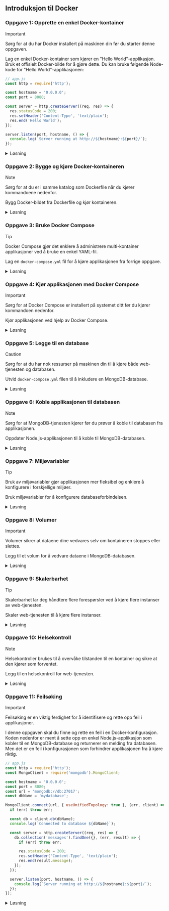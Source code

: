 ## Introduksjon til Docker

### **Oppgave 1: Opprette en enkel Docker-kontainer**

> [!IMPORTANT]  
> Sørg for at du har Docker installert på maskinen din før du starter denne oppgaven.

Lag en enkel Docker-kontainer som kjører en "Hello World"-applikasjon. Bruk et offisielt Docker-bilde for å gjøre dette. Du kan bruke følgende Node-kode for "Hello World"-applikasjonen:

```javascript
// app.js
const http = require('http');

const hostname = '0.0.0.0';
const port = 8080;

const server = http.createServer((req, res) => {
  res.statusCode = 200;
  res.setHeader('Content-Type', 'text/plain');
  res.end('Hello World');
});

server.listen(port, hostname, () => {
  console.log(`Server running at http://${hostname}:${port}/`);
});
```

<details><summary>Løsning</summary>

```dockerfile
# Bruk et offisielt Docker-bilde for Node.js
FROM node:14

# Opprett en arbeidskatalog
WORKDIR /usr/src/app

# Kopier package.json og package-lock.json
COPY package*.json ./

# Installer avhengigheter
RUN npm install

# Kopier resten av applikasjonen
COPY . .

# Eksponer porten applikasjonen kjører på
EXPOSE 8080

# Start applikasjonen
CMD ["node", "app.js"]
```

**Forklaring:**

1. **Dockerfile**: Dette er en fil som inneholder instruksjoner for å bygge Docker-bildet. Hver instruksjon i Dockerfile utfører en handling, som å sette opp et miljø, kopiere filer, eller kjøre kommandoer.
2. **Node.js-applikasjon**: En enkel Node.js-applikasjon som returnerer "Hello World" når den blir besøkt. Node.js er en JavaScript-runtime som lar deg kjøre JavaScript på serversiden.

</details>

### **Oppgave 2: Bygge og kjøre Docker-kontaineren**

> [!NOTE]  
> Sørg for at du er i samme katalog som Dockerfile når du kjører kommandoene nedenfor.

Bygg Docker-bildet fra Dockerfile og kjør kontaineren. 

<details><summary>Løsning</summary>

```bash
# Bygg Docker-bildet
docker build -t hello-world-app .

# Kjør Docker-kontaineren
docker run -p 8080:8080 hello-world-app
```

**Forklaring:**

1. **Bygge bildet**: `docker build` kommandoen bygger et Docker-bilde fra Dockerfile. Et Docker-bilde er en lesbar mal som inneholder alt som trengs for å kjøre en applikasjon.
2. **Kjøre kontaineren**: `docker run` kommandoen kjører kontaineren og binder port 8080 på vertsmaskinen til port 8080 i kontaineren. En Docker-kontainer er en kjørbar instans av et Docker-bilde.

</details>

### **Oppgave 3: Bruke Docker Compose**

> [!TIP]  
> Docker Compose gjør det enklere å administrere multi-kontainer applikasjoner ved å bruke en enkel YAML-fil.

Lag en `docker-compose.yml` fil for å kjøre applikasjonen fra forrige oppgave.

<details><summary>Løsning</summary>

```yaml
version: '3'
services:
  web:
    build: .
    ports:
      - "8080:8080"
```

**Forklaring:**

1. **Docker Compose**: Dette er et verktøy for å definere og kjøre multi-kontainer Docker-applikasjoner. Det lar deg bruke en YAML-fil for å konfigurere applikasjonens tjenester.
2. **docker-compose.yml**: En fil som definerer tjenestene som utgjør applikasjonen din. I dette tilfellet definerer vi en tjeneste kalt `web` som bygger fra den nåværende katalogen og eksponerer port 8080.

</details>

### **Oppgave 4: Kjør applikasjonen med Docker Compose**

> [!IMPORTANT]  
> Sørg for at Docker Compose er installert på systemet ditt før du kjører kommandoen nedenfor.

Kjør applikasjonen ved hjelp av Docker Compose.

<details><summary>Løsning</summary>

```bash
# Kjør Docker Compose
docker-compose up
```

**Forklaring:**

1. **docker-compose up**: Denne kommandoen bygger, (re)skaper, starter og knytter sammen tjenestene som er definert i `docker-compose.yml` filen. Dette gjør det enkelt å administrere og kjøre multi-kontainer applikasjoner.

</details>

### **Oppgave 5: Legge til en database**

> [!CAUTION]  
> Sørg for at du har nok ressurser på maskinen din til å kjøre både web-tjenesten og databasen.

Utvid `docker-compose.yml` filen til å inkludere en MongoDB-database.

<details><summary>Løsning</summary>

```yaml
version: '3'
services:
  web:
    build: .
    ports:
      - "8080:8080"
    depends_on:
      - db
  db:
    image: mongo
    ports:
      - "27017:27017"
```

**Forklaring:**

1. **Legge til en database**: Vi legger til en MongoDB-tjeneste i `docker-compose.yml` filen. MongoDB er en populær NoSQL-database som lagrer data i JSON-lignende dokumenter.
2. **depends_on**: Dette sikrer at MongoDB-tjenesten starter før web-tjenesten. Dette er viktig for å sikre at databasen er tilgjengelig når web-applikasjonen prøver å koble til den.

</details>

### **Oppgave 6: Koble applikasjonen til databasen**

> [!NOTE]  
> Sørg for at MongoDB-tjenesten kjører før du prøver å koble til databasen fra applikasjonen.

Oppdater Node.js-applikasjonen til å koble til MongoDB-databasen.

<details><summary>Løsning</summary>

```javascript
// app.js
const http = require('http');
const MongoClient = require('mongodb').MongoClient;

const hostname = '0.0.0.0';
const port = 8080;
const url = 'mongodb://db:27017';
const dbName = 'mydatabase';

MongoClient.connect(url, { useUnifiedTopology: true }, (err, client) => {
  if (err) throw err;

  const db = client.db(dbName);
  console.log(`Connected to database ${dbName}`);

  const server = http.createServer((req, res) => {
    res.statusCode = 200;
    res.setHeader('Content-Type', 'text/plain');
    res.end('Hello World');
  });

  server.listen(port, hostname, () => {
    console.log(`Server running at http://${hostname}:${port}/`);
  });
});
```

**Forklaring:**

1. **Koble til MongoDB**: Vi bruker MongoDB-klienten til å koble til databasen. MongoClient er en del av MongoDB Node.js-driveren som lar oss kommunisere med MongoDB fra en Node.js-applikasjon.
2. **Oppdatere applikasjonen**: Vi oppdaterer applikasjonen til å koble til databasen før den starter HTTP-serveren. Dette sikrer at applikasjonen kan kommunisere med databasen når den mottar forespørsler.

</details>

### **Oppgave 7: Miljøvariabler**

> [!TIP]  
> Bruk av miljøvariabler gjør applikasjonen mer fleksibel og enklere å konfigurere i forskjellige miljøer.

Bruk miljøvariabler for å konfigurere databaseforbindelsen.

<details><summary>Løsning</summary>

```yaml
version: '3'
services:
  web:
    build: .
    ports:
      - "8080:8080"
    depends_on:
      - db
    environment:
      - MONGO_URL=mongodb://db:27017
      - MONGO_DB=mydatabase
  db:
    image: mongo
    ports:
      - "27017:27017"
```

```javascript
// app.js
const http = require('http');
const MongoClient = require('mongodb').MongoClient;

const hostname = '0.0.0.0';
const port = 8080;
const url = process.env.MONGO_URL;
const dbName = process.env.MONGO_DB;

MongoClient.connect(url, { useUnifiedTopology: true }, (err, client) => {
  if (err) throw err;

  const db = client.db(dbName);
  console.log(`Connected to database ${dbName}`);

  const server = http.createServer((req, res) => {
    res.statusCode = 200;
    res.setHeader('Content-Type', 'text/plain');
    res.end('Hello World');
  });

  server.listen(port, hostname, () => {
    console.log(`Server running at http://${hostname}:${port}/`);
  });
});
```

**Forklaring:**

1. **Miljøvariabler**: Vi bruker miljøvariabler for å konfigurere databaseforbindelsen. Miljøvariabler er en måte å konfigurere applikasjoner på uten å hardkode verdier i kildekoden.
2. **Oppdatere applikasjonen**: Vi oppdaterer applikasjonen til å bruke miljøvariablene. Dette gjør applikasjonen mer fleksibel og enklere å konfigurere i forskjellige miljøer.

</details>

### **Oppgave 8: Volumer**

> [!IMPORTANT]  
> Volumer sikrer at dataene dine vedvares selv om kontaineren stoppes eller slettes.

Legg til et volum for å vedvare dataene i MongoDB-databasen.

<details><summary>Løsning</summary>

```yaml
version: '3'
services:
  web:
    build: .
    ports:
      - "8080:8080"
    depends_on:
      - db
    environment:
      - MONGO_URL=mongodb://db:27017
      - MONGO_DB=mydatabase
  db:
    image: mongo
    ports:
      - "27017:27017"
    volumes:
      - mongo-data:/data/db

volumes:
  mongo-data:
```

**Forklaring:**

1. **Volumer**: Vi legger til et volum for å vedvare dataene i MongoDB-databasen. Volumer er en måte å lagre data utenfor kontainerens filsystem, slik at dataene ikke går tapt når kontaineren stoppes eller slettes.
2. **Oppdatere `docker-compose.yml`**: Vi oppdaterer `docker-compose.yml` filen til å inkludere volumet. Dette sikrer at dataene i MongoDB-databasen vedvares mellom kontainerkjøringer.

</details>

### **Oppgave 9: Skalerbarhet**

> [!TIP]  
> Skalerbarhet lar deg håndtere flere forespørsler ved å kjøre flere instanser av web-tjenesten.

Skaler web-tjenesten til å kjøre flere instanser.

<details><summary>Løsning</summary>

```yaml
version: '3'
services:
  web:
    build: .
    ports:
      - "8080:8080"
    depends_on:
      - db
    environment:
      - MONGO_URL=mongodb://db:27017
      - MONGO_DB=mydatabase
    deploy:
      replicas: 3
  db:
    image: mongo
    ports:
      - "27017:27017"
    volumes:
      - mongo-data:/data/db

volumes:
  mongo-data:
```

**Forklaring:**

1. **Skalerbarhet**: Vi bruker `deploy`-direktivet til å skalere web-tjenesten til å kjøre flere instanser. Skalerbarhet er evnen til å øke eller redusere antall kontainere som kjører en tjeneste basert på behov.
2. **Oppdatere `docker-compose.yml`**: Vi oppdaterer `docker-compose.yml` filen til å inkludere skalerbarhet. Dette gjør det mulig å håndtere flere forespørsler ved å kjøre flere instanser av web-tjenesten.

</details>

### **Oppgave 10: Helsekontroll**

> [!NOTE]  
> Helsekontroller brukes til å overvåke tilstanden til en kontainer og sikre at den kjører som forventet.

Legg til en helsekontroll for web-tjenesten.

<details><summary>Løsning</summary>

```yaml
version: '3'
services:
  web:
    build: .
    ports:
      - "8080:8080"
    depends_on:
      - db
    environment:
      - MONGO_URL=mongodb://db:27017
      - MONGO_DB=mydatabase
    deploy:
      replicas: 3
    healthcheck:
      test: ["CMD", "curl", "-f", "http://localhost:8080"]
      interval: 30s
      timeout: 10s
      retries: 3
  db:
    image: mongo
    ports:
      - "27017:27017"
    volumes:
      - mongo-data:/data/db

volumes:
  mongo-data:
```

**Forklaring:**

1. **Helsekontroll**: Vi legger til en helsekontroll for web-tjenesten ved hjelp av `healthcheck`-direktivet. Helsekontroller brukes til å overvåke tilstanden til en kontainer og sikre at den kjører som forventet.
2. **Oppdatere `docker-compose.yml`**: Vi oppdaterer `docker-compose.yml` filen til å inkludere helsekontrollen. Dette sikrer at tjenesten overvåkes og eventuelt restartes hvis den ikke fungerer som den skal.

</details>

### **Oppgave 11: Feilsøking**

> [!IMPORTANT]  
> Feilsøking er en viktig ferdighet for å identifisere og rette opp feil i applikasjoner.

I denne oppgaven skal du finne og rette en feil i en Docker-konfigurasjon. Koden nedenfor er ment å sette opp en enkel Node.js-applikasjon som kobler til en MongoDB-database og returnerer en melding fra databasen. Men det er en feil i konfigurasjonen som forhindrer applikasjonen fra å kjøre riktig.

```javascript
// app.js
const http = require('http');
const MongoClient = require('mongodb').MongoClient;

const hostname = '0.0.0.0';
const port = 8080;
const url = 'mongodb://db:27017';
const dbName = 'mydatabase';

MongoClient.connect(url, { useUnifiedTopology: true }, (err, client) => {
  if (err) throw err;

  const db = client.db(dbName);
  console.log(`Connected to database ${dbName}`);

  const server = http.createServer((req, res) => {
    db.collection('messages').findOne({}, (err, result) => {
      if (err) throw err;

      res.statusCode = 200;
      res.setHeader('Content-Type', 'text/plain');
      res.end(result.message);
    });
  });

  server.listen(port, hostname, () => {
    console.log(`Server running at http://${hostname}:${port}/`);
  });
});
```

<details><summary>Løsning</summary>

```dockerfile
# Bruk et offisielt Docker-bilde for Node.js
FROM node:14

# Opprett en arbeidskatalog
WORKDIR /usr/src/app

# Kopier package.json og package-lock.json
COPY package*.json ./

# Installer avhengigheter
RUN npm install

# Kopier resten av applikasjonen
COPY . .

# Eksponer porten applikasjonen kjører på
EXPOSE 8080

# Start applikasjonen
CMD ["node", "app.js"]
```

```yaml
version: '3'
services:
  web:
    build: .
    ports:
      - "8080:8080"
    depends_on:
      - db
    environment:
      - MONGO_URL=mongodb://db:27017
      - MONGO_DB=mydatabase
  db:
    image: mongo
    ports:
      - "27017:27017"
    volumes:
      - mongo-data:/data/db

volumes:
  mongo-data:
```

**Forklaring:**

1. **Feilsøking**: Identifiser og rett opp feilen i konfigurasjonen. Feilsøking er en viktig ferdighet for å identifisere og rette opp feil i applikasjoner.
2. **Oppdatere applikasjonen**: Sørg for at applikasjonen kjører riktig ved å rette opp feilen i konfigurasjonen.

**Løsningsforslag:**

Feilen i konfigurasjonen ligger i at databasen ikke inneholder noen dokumenter i `messages`-samlingen ved oppstart. For å rette opp dette, kan vi legge til et skript som initialiserer databasen med en melding.

```javascript
// init-db.js
const MongoClient = require('mongodb').MongoClient;

const url = 'mongodb://db:27017';
const dbName = 'mydatabase';

MongoClient.connect(url, { useUnifiedTopology: true }, (err, client) => {
  if (err) throw err;

  const db = client.db(dbName);
  db.collection('messages').insertOne({ message: 'Hello from MongoDB' }, (err, res) => {
    if (err) throw err;
    console.log('Database initialized');
    client.close();
  });
});
```

Oppdater `docker-compose.yml` til å kjøre initialiseringsskriptet før applikasjonen starter.

```yaml
version: '3'
services:
  web:
    build: .
    ports:
      - "8080:8080"
    depends_on:
      - db
    environment:
      - MONGO_URL=mongodb://db:27017
      - MONGO_DB=mydatabase
    command: ["sh", "-c", "node init-db.js && node app.js"]
  db:
    image: mongo
    ports:
      - "27017:27017"
    volumes:
      - mongo-data:/data/db

volumes:
  mongo-data:
```

Nå vil databasen bli initialisert med en melding før applikasjonen starter, og applikasjonen vil kunne returnere meldingen fra databasen.

</details>
